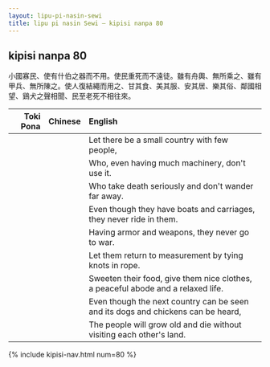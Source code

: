 ```yaml
---
layout: lipu-pi-nasin-sewi
title: lipu pi nasin Sewi — kipisi nanpa 80
---
```


## kipisi nanpa 80

小國寡民、使有什伯之器而不用。使民重死而不遠徒。雖有舟輿、無所乘之、雖有甲兵、無所陳之。使人復結繩而用之、甘其食、美其服、安其居、樂其俗、鄰國相 望、鷄犬之聲相聞、民至老死不相往來。

| Toki Pona | Chinese | English
|-:|:-:|:-
|  |  | Let there be a small country with few people,
|  |  | Who, even having much machinery, don't use it.
|  |  | Who take death seriously and don't wander far away.
|  |  | Even though they have boats and carriages, they never ride in them.
|  |  | Having armor and weapons, they never go to war.
|  |  | Let them return to measurement by tying knots in rope.
|  |  | Sweeten their food, give them nice clothes, a peaceful abode and a relaxed life.
|  |  | Even though the next country can be seen and its dogs and chickens can be heard,
|  |  | The people will grow old and die without visiting each other's land.

{% include kipisi-nav.html num=80 %}
